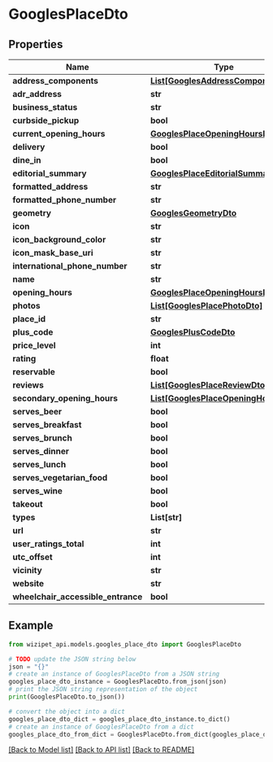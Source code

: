 # GooglesPlaceDto


## Properties

Name | Type | Description | Notes
------------ | ------------- | ------------- | -------------
**address_components** | [**List[GooglesAddressComponentDto]**](GooglesAddressComponentDto.md) |  | [optional] 
**adr_address** | **str** |  | [optional] 
**business_status** | **str** |  | [optional] 
**curbside_pickup** | **bool** |  | [optional] 
**current_opening_hours** | [**GooglesPlaceOpeningHoursDto**](GooglesPlaceOpeningHoursDto.md) |  | [optional] 
**delivery** | **bool** |  | [optional] 
**dine_in** | **bool** |  | [optional] 
**editorial_summary** | [**GooglesPlaceEditorialSummaryDto**](GooglesPlaceEditorialSummaryDto.md) |  | [optional] 
**formatted_address** | **str** |  | [optional] 
**formatted_phone_number** | **str** |  | [optional] 
**geometry** | [**GooglesGeometryDto**](GooglesGeometryDto.md) |  | [optional] 
**icon** | **str** |  | [optional] 
**icon_background_color** | **str** |  | [optional] 
**icon_mask_base_uri** | **str** |  | [optional] 
**international_phone_number** | **str** |  | [optional] 
**name** | **str** |  | [optional] 
**opening_hours** | [**GooglesPlaceOpeningHoursDto**](GooglesPlaceOpeningHoursDto.md) |  | [optional] 
**photos** | [**List[GooglesPlacePhotoDto]**](GooglesPlacePhotoDto.md) |  | [optional] 
**place_id** | **str** |  | [optional] 
**plus_code** | [**GooglesPlusCodeDto**](GooglesPlusCodeDto.md) |  | [optional] 
**price_level** | **int** |  | [optional] 
**rating** | **float** |  | [optional] 
**reservable** | **bool** |  | [optional] 
**reviews** | [**List[GooglesPlaceReviewDto]**](GooglesPlaceReviewDto.md) |  | [optional] 
**secondary_opening_hours** | [**List[GooglesPlaceOpeningHoursDto]**](GooglesPlaceOpeningHoursDto.md) |  | [optional] 
**serves_beer** | **bool** |  | [optional] 
**serves_breakfast** | **bool** |  | [optional] 
**serves_brunch** | **bool** |  | [optional] 
**serves_dinner** | **bool** |  | [optional] 
**serves_lunch** | **bool** |  | [optional] 
**serves_vegetarian_food** | **bool** |  | [optional] 
**serves_wine** | **bool** |  | [optional] 
**takeout** | **bool** |  | [optional] 
**types** | **List[str]** |  | [optional] 
**url** | **str** |  | [optional] 
**user_ratings_total** | **int** |  | [optional] 
**utc_offset** | **int** |  | [optional] 
**vicinity** | **str** |  | [optional] 
**website** | **str** |  | [optional] 
**wheelchair_accessible_entrance** | **bool** |  | [optional] 

## Example

```python
from wizipet_api.models.googles_place_dto import GooglesPlaceDto

# TODO update the JSON string below
json = "{}"
# create an instance of GooglesPlaceDto from a JSON string
googles_place_dto_instance = GooglesPlaceDto.from_json(json)
# print the JSON string representation of the object
print(GooglesPlaceDto.to_json())

# convert the object into a dict
googles_place_dto_dict = googles_place_dto_instance.to_dict()
# create an instance of GooglesPlaceDto from a dict
googles_place_dto_from_dict = GooglesPlaceDto.from_dict(googles_place_dto_dict)
```
[[Back to Model list]](../README.md#documentation-for-models) [[Back to API list]](../README.md#documentation-for-api-endpoints) [[Back to README]](../README.md)


